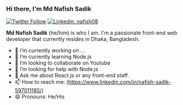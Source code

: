 ### Hi there, I'm Md Nafish Sadik

[![Twitter Follow](https://img.shields.io/twitter/follow/nafish_sadik?label=Follow&style=social)](https://twitter.com/nafish_sadik)
[![Linkedin: nafish08](https://img.shields.io/badge/-Md%20Nafish%20Sadik-blue?style=flat-square&logo=Linkedin&logoColor=white&link=https://www.linkedin.com/in/nafish-sadik-597011185/)](https://www.linkedin.com/in/nafish-sadik-597011185/)

**Md Nafish Sadik** (he/him) is who I am. I'm a passionate front-end web developer that currently resides in Dhaka, Bangladesh.

- 🔭 I’m currently working on ...
- 🌱 I’m currently learning Node.js
- 👯 I’m looking to collaborate on Youtube
- 🤔 I’m looking for help with Node.js
- 💬 Ask me about React.js or any front-end staff.
- 📫 How to reach me: (https://www.linkedin.com/in/nafish-sadik-597011185/)
- 😄 Pronouns: He/His
